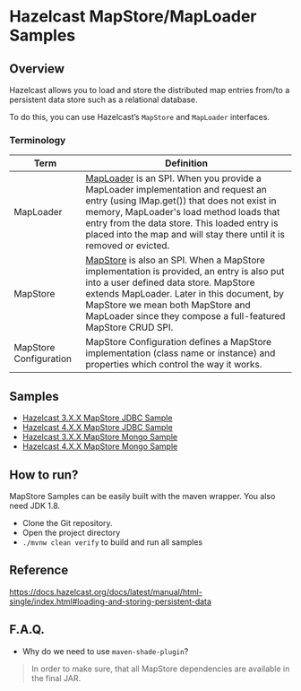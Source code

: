 # Hazelcast MapStore/MapLoader Samples

## Overview

Hazelcast allows you to load and store the distributed map entries from/to a persistent data store such as a relational database. 

To do this, you can use Hazelcast’s `MapStore` and `MapLoader` interfaces. 

### Terminology
| Term  | Definition |
| ------------- | ------------- |
| MapLoader | [MapLoader](https://github.com/hazelcast/hazelcast/blob/master/hazelcast/src/main/java/com/hazelcast/map/MapLoader.java) is an SPI. When you provide a MapLoader implementation and request an entry (using IMap.get()) that does not exist in memory, MapLoader's load method loads that entry from the data store. This loaded entry is placed into the map and will stay there until it is removed or evicted.  |
| MapStore  | [MapStore](https://github.com/hazelcast/hazelcast/blob/master/hazelcast/src/main/java/com/hazelcast/map/MapStore.java)  is also an SPI. When a MapStore implementation is provided, an entry is also put into a user defined data store. MapStore extends MapLoader. Later in this document, by MapStore we mean both MapStore and MapLoader since they compose a full-featured MapStore CRUD SPI.  |
| MapStore Configuration  | MapStore Configuration defines a MapStore implementation (class name or instance) and properties which control the way it works.  |


## Samples
 
- [Hazelcast 3.X.X MapStore JDBC Sample](mapstore-sample-hazelcast3-jdbc/README.md)
- [Hazelcast 4.X.X MapStore JDBC Sample](mapstore-sample-hazelcast4-jdbc/README.md)
- [Hazelcast 3.X.X MapStore Mongo Sample](mapstore-sample-hazelcast3-mongodb/README.md)
- [Hazelcast 4.X.X MapStore Mongo Sample](mapstore-sample-hazelcast4-mongodb/README.md)

## How to run?

MapStore Samples can be easily built with the maven wrapper. You also need JDK 1.8.

- Clone the Git repository.
- Open the project directory
- `./mvnw clean verify` to build and run all samples 


## Reference

https://docs.hazelcast.org/docs/latest/manual/html-single/index.html#loading-and-storing-persistent-data



## F.A.Q.

- Why do we need to use `maven-shade-plugin`?
> In order to make sure, that all MapStore dependencies are available in the final JAR. 
